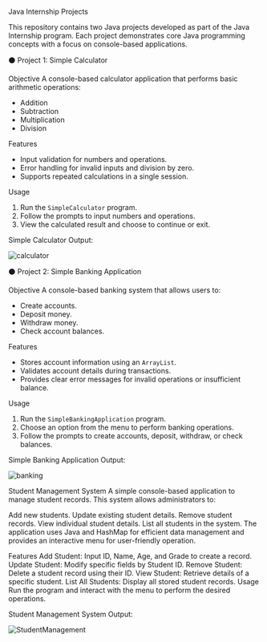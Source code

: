 Java Internship Projects

This repository contains two Java projects developed as part of the Java Internship program. Each project demonstrates core Java programming concepts with a focus on console-based applications.

⚫ Project 1: Simple Calculator

Objective
A console-based calculator application that performs basic arithmetic operations:
- Addition
- Subtraction
- Multiplication
- Division

Features
- Input validation for numbers and operations.
- Error handling for invalid inputs and division by zero.
- Supports repeated calculations in a single session.

Usage
1. Run the `SimpleCalculator` program.
2. Follow the prompts to input numbers and operations.
3. View the calculated result and choose to continue or exit.

Simple Calculator Output:

![calculator](https://github.com/user-attachments/assets/aa722531-1a69-48f4-b955-e1dd955ba9ba)


⚫ Project 2: Simple Banking Application

Objective
A console-based banking system that allows users to:
- Create accounts.
- Deposit money.
- Withdraw money.
- Check account balances.

Features
- Stores account information using an `ArrayList`.
- Validates account details during transactions.
- Provides clear error messages for invalid operations or insufficient balance.

Usage
1. Run the `SimpleBankingApplication` program.
2. Choose an option from the menu to perform banking operations.
3. Follow the prompts to create accounts, deposit, withdraw, or check balances.

Simple Banking Application Output: 

![banking](https://github.com/user-attachments/assets/f3aad012-30ed-4c0d-b598-d2996ee50122)

Student Management System
A simple console-based application to manage student records. This system allows administrators to:

Add new students.
Update existing student details.
Remove student records.
View individual student details.
List all students in the system.
The application uses Java and HashMap for efficient data management and provides an interactive menu for user-friendly operation.

Features
Add Student: Input ID, Name, Age, and Grade to create a record.
Update Student: Modify specific fields by Student ID.
Remove Student: Delete a student record using their ID.
View Student: Retrieve details of a specific student.
List All Students: Display all stored student records.
Usage
Run the program and interact with the menu to perform the desired operations.

Student Management System Output:

![StudentManagement](https://github.com/user-attachments/assets/1aa8fe6d-37b1-4958-b057-afa13637a109)

